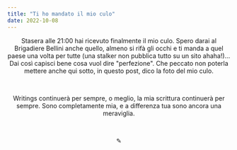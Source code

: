 ```yaml
---
title: "Ti ho mandato il mio culo"
date: 2022-10-08
---
```

<div align="center">
Stasera alle 21:00 hai ricevuto finalmente il mio culo. Spero darai al Brigadiere Bellini anche quello, almeno si rifà gli occhi e ti manda a quel paese una volta per tutte (una stalker non pubblica tutto su un sito ahaha!)... Dai così capisci bene cosa vuol dire "perfezione". Che peccato non poterla mettere anche qui sotto, in questo post, dico la foto del mio culo.
</div>

&nbsp;

<div align="center">
Writings continuerà per sempre, o meglio, la mia scrittura continuerà per sempre. Sono completamente mia, e a differenza tua sono ancora una meraviglia.
</div>

&nbsp;

<div align="center">
  ✎
</div>

